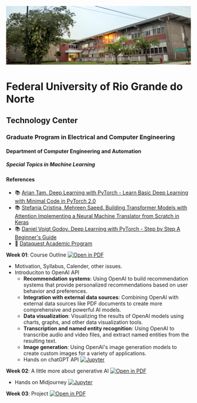 
<center><img width="800" src="images/ct.jpeg"></center>

# Federal University of Rio Grande do Norte
## Technology Center
### Graduate Program in Electrical and Computer Engineering
#### Department of Computer Engineering and Automation 
##### Special Topics in Machine Learning

#### References

- :books: [Arian Tam. Deep Learning with PyTorch - Learn Basic Deep Learning with Minimal Code in PyTorch 2.0](https://machinelearningmastery.com/deep-learning-with-pytorch)
- :books: [Stefania Cristina, Mehreen Saeed. Building Transformer Models with Attention
Implementing a Neural Machine Translator from Scratch in Keras](https://machinelearningmastery.com/transformer-models-with-attention/)
- :books: [Daniel Voigt Godoy. Deep Learning with PyTorch - Step by Step A Beginner's Guide](https://leanpub.com/pytorch)
- :fist_right: [Dataquest Academic Program](https://www.dataquest.io/academic-program/)

**Week 01**: Course Outline [![Open in PDF](https://img.shields.io/badge/-PDF-EC1C24?style=flat-square&logo=adobeacrobatreader)](https://github.com/ivanovitchm/ppgeec_machinelearning_plus/blob/main/lessons/week_01/outline.pdf)
- Motivation, Syllabus, Calender, other issues.
- Introduciton to OpenAI API
    - **Recommendation systems**: Using OpenAI to build recommendation systems that provide personalized recommendations based on user behavior and preferences.
    - **Integration with external data sources**: Combining OpenAI with external data sources like PDF documents to create more comprehensive and powerful AI models.
    - **Data visualization**: Visualizing the results of OpenAI models using charts, graphs, and other data visualization tools.
    - **Transcription and named entity recognition**: Using OpenAI to transcribe audio and video files, and extract named entities from the resulting text.
    - **Image generation**: Using OpenAI's image generation models to create custom images for a variety of applications.
    - Hands on chatGPT API [![Jupyter](https://img.shields.io/badge/-Notebook-191A1B?style=flat-square&logo=jupyter)](https://github.com/ivanovitchm/ppgeec_machinelearning_plus/blob/main/lessons/week_01/chatGPT_API.ipynb)

**Week 02**: A little more about generative AI [![Open in PDF](https://img.shields.io/badge/-PDF-EC1C24?style=flat-square&logo=adobeacrobatreader)](https://github.com/ivanovitchm/ppgeec_machinelearning_plus/blob/main/lessons/week_02/week_02.pdf)
- Hands on Midjourney [![Jupyter](https://img.shields.io/badge/-Notebook-191A1B?style=flat-square&logo=jupyter)](https://github.com/ivanovitchm/ppgeec_machinelearning_plus/blob/main/lessons/week_02/Midjourney.ipynb)

**Week 03**: Project [![Open in PDF](https://img.shields.io/badge/-PDF-EC1C24?style=flat-square&logo=adobeacrobatreader)](https://github.com/ivanovitchm/ppgeec_machinelearning_plus/blob/main/lessons/week_03/Week_03.pdf)